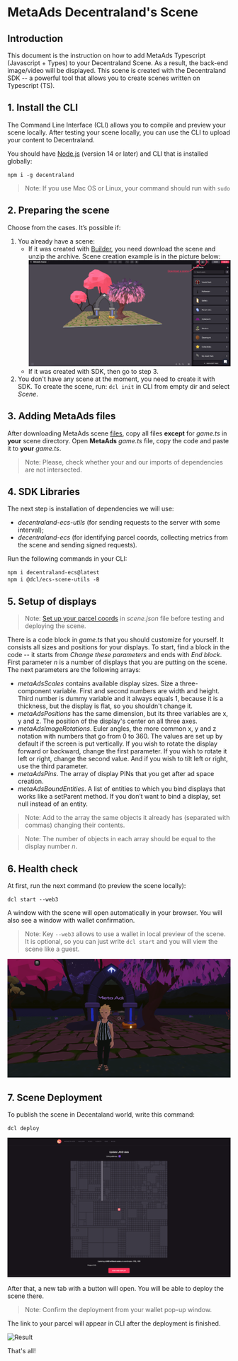 # MetaAds Decentraland's Scene

## Introduction

This document is the instruction on how to add MetaAds Typescript (Javascript + Types) to your Decentraland Scene. As a result, the back-end image/video will be displayed. This scene is created with the Decentraland SDK -- a powerful tool that allows you to create scenes written on Typescript (TS).

## 1. Install the CLI

The Command Line Interface (CLI) allows you to compile and preview your scene locally.
After testing your scene locally, you can use the CLI to upload your content to Decentraland.

You should have [Node.js](https://nodejs.org/en/) (version 14 or later) and CLI that is installed globally:

```console
npm i -g decentraland
```

> Note: If you use Mac OS or Linux, your command should run with ```sudo```

## 2. Preparing the scene

Choose from the cases. It’s possible if:

1. You already have a scene:
    + If it was created with [Builder](https://builder.decentraland.org/), you need download the scene and unzip the archive. Scene creation example is in the picture below:
    ![Download a scene from Builder](./images/builder_download_scene.png)
    + If it was created with SDK, then go to step 3.
2. You don't have any scene at the moment, you need to create it with SDK. To create the scene, run: ```dcl init``` in CLI from empty dir and select *Scene*.

## 3. Adding MetaAds files

After downloading MetaAds scene [files](https://metaads.team/main/publisher/my-adspaces/create), copy all files **except** for *game.ts* in **your** scene directory.
Open **MetaAds** *game.ts* file, copy the code and paste it to **your** *game.ts*.

> Note: Please, check whether your and our imports of dependencies are not intersected.

## 4. SDK Libraries

The next step is installation of dependencies we will use:

+ *decentraland-ecs-utils* (for sending requests to the server with some interval);
+ *decentraland-ecs* (for identifying parcel coords, collecting metrics from the scene and sending signed requests).

Run the following commands in your CLI:

```console
npm i decentraland-ecs@latest
npm i @dcl/ecs-scene-utils -B
```

## 5. Setup of displays

> Note: [Set up your parcel coords](https://docs.decentraland.org/development-guide/scene-metadata/#scene-parcels) in *scene.json* file before testing and deploying the scene.

There is a code block in *game.ts* that you should customize for yourself. It consists all sizes and positions for your displays.
To start, find a block in the code -- it starts from *Change these parameters* and ends with *End block*.
First parameter *n* is a number of displays that you are putting on the scene.
The next parameters are the following arrays:

+ *metaAdsScales* contains available display sizes. Size a three-component variable. First and second numbers are width and height.
Third number is dummy variable and it always equals 1, because it is a thickness, but the display is flat, so you shouldn't change it.
+ *metaAdsPositions* has the same dimension, but its three variables are x, y and z. The position of the display's center on all three axes.
+ *metaAdsImageRotations*. Euler angles, the more common x, y and z notation with numbers that go from 0 to 360.
The values are set up by default if the screen is put vertically. If you wish to rotate the display forward or backward, change the first parameter. If you wish to rotate it left or right, change the second value. And if you wish to tilt left or right, use the third parameter.
+ *metaAdsPins*. The array of display PINs that you get after ad space creation.
+ *metaAdsBoundEntities*. A list of entities to which you bind displays that works like a setParent method. If you don’t want to bind a display, set null instead of an entity.

> Note: Add to the array the same objects it already has (separated with commas) changing their contents.

> Note: The number of objects in each array should be equal to the display number *n*.

## 6. Health check

At first, run the next command (to preview the scene locally):

```console
dcl start --web3
```

A window with the scene will open automatically in your browser. You will also see a window with wallet confirmation.

> Note: Key `--web3` allows to use a wallet in local preview of the scene.
> It is optional, so you can just write ```dcl start``` and you will view the scene like a guest.

![Preview of scene](./images/scene_preview.png)

## 7. Scene Deployment

To publish the scene in Decentaland world, write this command:

```console
dcl deploy
```

![Select parcel](./images/deploy_map.png)

After that, a new tab with a button will open. You will be able to deploy the scene there.

> Note: Confirm the deployment from your wallet pop-up window.

The link to your parcel will appear in CLI after the deployment is finished.

![Result](./images/parcel_in_publish_world.png)

That's all!
